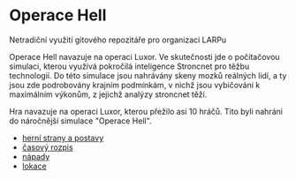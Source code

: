 ﻿# Operace Hell
Netradiční využití gitového repozitáře pro organizaci LARPu

Operace Hell navazuje na operaci Luxor. Ve skutečnosti jde o počítačovou simulaci, kterou využívá pokročilá 
inteligence Stroncnet pro těžbu technologií. Do této simulace jsou nahrávány skeny mozků reálných lidí, a ty 
jsou zde podrobovány krajním podmínkám, v nichž jsou vybičováni k maximálním výkonům, z jejichž analýzy 
stroncnet těží. 

Hra navazuje na operaci Luxor, kterou přežilo asi 10 hráčů. Tito byli nahráni do náročnější simulace "Operace Hell". 

* [herní strany a postavy](./dokumentace/herni_strany_a_postavy.md)
* [časový rozpis](./dokumentace/casovy_rozpis.md)
* [nápady](./dokumentace/napady.md)
* [lokace](./dokumentace/lokace.md)


